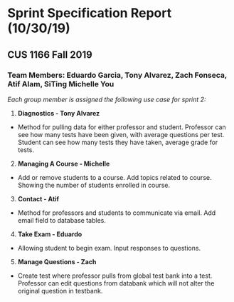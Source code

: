 # Sprint Specification Report (10/30/19)
## CUS 1166 Fall 2019
### Team Members: Eduardo Garcia, Tony Alvarez, Zach Fonseca, Atif Alam, SiTing Michelle You

*Each group member is assigned the following use case for sprint 2:*
1. __Diagnostics - Tony Alvarez__
- Method for pulling data for either professor and student. Professor can see how many tests have been given, with average questions per test. Student can see how many tests they have taken, average grade for tests.
2. __Managing A Course - Michelle__
- Add or remove students to a course. Add topics related to course. Showing the number of students enrolled in course.
3. __Contact - Atif__
- Method for professors and students to communicate via email. Add email field to database tables.
4. __Take Exam - Eduardo__
- Allowing student to begin exam. Input responses to questions.
5. __Manage Questions - Zach__
- Create test where professor pulls from global test bank into a test. Professor can edit questions from databank which will not alter the original question in testbank. 
